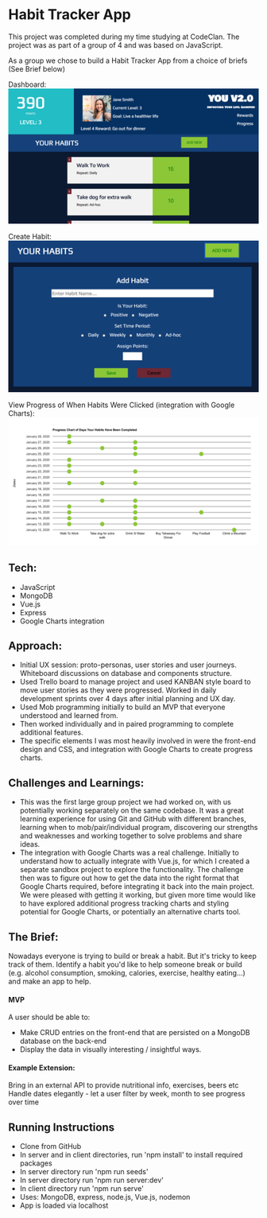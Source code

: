 # Habit Tracker App

This project was completed during my time studying at CodeClan. The project was as part of a group of 4 and was based on JavaScript.

As a group we chose to build a Habit Tracker App from a choice of briefs (See Brief below)

Dashboard:
![Image of Dashboard](dashboard.png)

Create Habit:
![Image of Habits Form](create-habit.png)

View Progress of When Habits Were Clicked (integration with Google Charts):
![Image of Progress Chart](progress.png)

## Tech:

- JavaScript
- MongoDB
- Vue.js
- Express
- Google Charts integration

## Approach:
- Initial UX session: proto-personas, user stories and user journeys. Whiteboard discussions on database and components structure.
- Used Trello board to manage project and used KANBAN style board to move user stories as they were progressed. Worked in daily development sprints over 4 days after initial planning and UX day.
- Used Mob programming initially to build an MVP that everyone understood and learned from.
- Then worked individually and in paired programming to complete additional features.
- The specific elements I was most heavily involved in were the front-end design and CSS, and integration with Google Charts to create progress charts.

## Challenges and Learnings:
- This was the first large group project we had worked on, with us potentially working separately on the same codebase. It was a great learning experience for using Git and GitHub with different branches, learning when to mob/pair/individual program, discovering our strengths and weaknesses and working together to solve problems and share ideas.
- The integration with Google Charts was a real challenge. Initially to understand how to actually integrate with Vue.js, for which I created a separate sandbox project to explore the functionality. The challenge then was to figure out how to get the data into the right format that Google Charts required, before integrating it back into the main project. We were pleased with getting it working, but given more time would like to have explored additional progress tracking charts and styling potential for Google Charts, or potentially an alternative charts tool.

## The Brief:

Nowadays everyone is trying to build or break a habit. But it's tricky to keep track of them. Identify a habit you'd like to help someone break or build (e.g. alcohol consumption, smoking, calories, exercise, healthy eating...) and make an app to help.

#### MVP
A user should be able to:

- Make CRUD entries on the front-end that are persisted on a MongoDB database on the back-end
- Display the data in visually interesting / insightful ways.

#### Example Extension:

Bring in an external API to provide nutritional info, exercises, beers etc
Handle dates elegantly - let a user filter by week, month to see progress over time

## Running Instructions

- Clone from GitHub
- In server and in client directories, run 'npm install' to install required packages
- In server directory run 'npm run seeds'
- In server directory run 'npm run server:dev'
- In client directory run 'npm run serve'
- Uses: MongoDB, express, node.js, Vue.js, nodemon
- App is loaded via localhost
